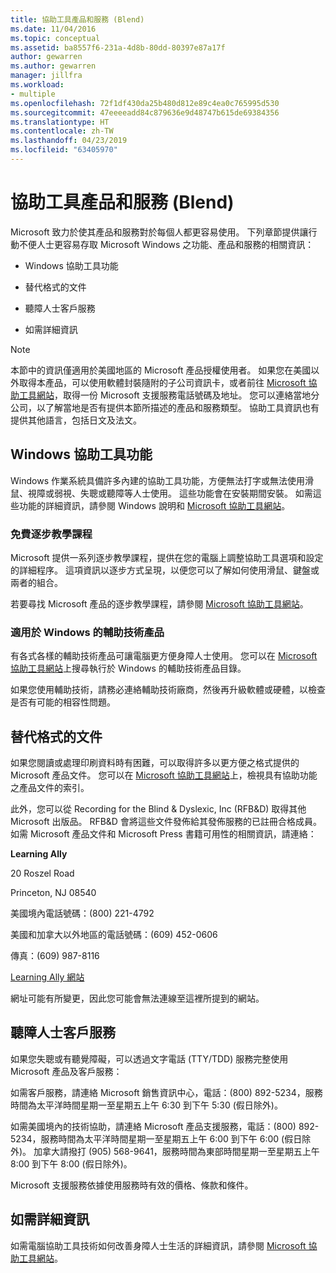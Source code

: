 ```yaml
---
title: 協助工具產品和服務 (Blend)
ms.date: 11/04/2016
ms.topic: conceptual
ms.assetid: ba8557f6-231a-4d8b-80dd-80397e87a17f
author: gewarren
ms.author: gewarren
manager: jillfra
ms.workload:
- multiple
ms.openlocfilehash: 72f1df430da25b480d812e89c4ea0c765995d530
ms.sourcegitcommit: 47eeeeadd84c879636e9d48747b615de69384356
ms.translationtype: HT
ms.contentlocale: zh-TW
ms.lasthandoff: 04/23/2019
ms.locfileid: "63405970"
---
```

# <a name="accessibility-products-and-services-blend"></a>協助工具產品和服務 (Blend)
Microsoft 致力於使其產品和服務對於每個人都更容易使用。 下列章節提供讓行動不便人士更容易存取 Microsoft Windows 之功能、產品和服務的相關資訊：

- Windows 協助工具功能

- 替代格式的文件

- 聽障人士客戶服務

- 如需詳細資訊

> [!NOTE]
> 本節中的資訊僅適用於美國地區的 Microsoft 產品授權使用者。 如果您在美國以外取得本產品，可以使用軟體封裝隨附的子公司資訊卡，或者前往 [Microsoft 協助工具網站](http://go.microsoft.com/fwlink/?LinkID=75069)，取得一份 Microsoft 支援服務電話號碼及地址。 您可以連絡當地分公司，以了解當地是否有提供本節所描述的產品和服務類型。 協助工具資訊也有提供其他語言，包括日文及法文。

## <a name="accessibility-features-of-windows"></a>Windows 協助工具功能
 Windows 作業系統具備許多內建的協助工具功能，方便無法打字或無法使用滑鼠、視障或弱視、失聰或聽障等人士使用。 這些功能會在安裝期間安裝。 如需這些功能的詳細資訊，請參閱 Windows 說明和 [Microsoft 協助工具網站](http://go.microsoft.com/fwlink/?LinkID=75069)。

### <a name="free-step-by-step-tutorials"></a>免費逐步教學課程
 Microsoft 提供一系列逐步教學課程，提供在您的電腦上調整協助工具選項和設定的詳細程序。 這項資訊以逐步方式呈現，以便您可以了解如何使用滑鼠、鍵盤或兩者的組合。

 若要尋找 Microsoft 產品的逐步教學課程，請參閱 [Microsoft 協助工具網站](http://go.microsoft.com/fwlink/?LinkID=75069)。

### <a name="assistive-technology-products-for-windows"></a>適用於 Windows 的輔助技術產品
 有各式各樣的輔助技術產品可讓電腦更方便身障人士使用。 您可以在 [Microsoft 協助工具網站](http://go.microsoft.com/fwlink/?LinkID=75069)上搜尋執行於 Windows 的輔助技術產品目錄。

 如果您使用輔助技術，請務必連絡輔助技術廠商，然後再升級軟體或硬體，以檢查是否有可能的相容性問題。

## <a name="documentation-in-alternative-formats"></a>替代格式的文件
 如果您閱讀或處理印刷資料時有困難，可以取得許多以更方便之格式提供的 Microsoft 產品文件。 您可以在 [Microsoft 協助工具網站](http://go.microsoft.com/fwlink/?LinkID=75069)上，檢視具有協助功能之產品文件的索引。

 此外，您可以從 Recording for the Blind & Dyslexic, Inc (RFB&D) 取得其他 Microsoft 出版品。 RFB&D 會將這些文件發佈給其發佈服務的已註冊合格成員。 如需 Microsoft 產品文件和 Microsoft Press 書籍可用性的相關資訊，請連絡：

 **Learning Ally**

 20 Roszel Road

 Princeton, NJ 08540

 美國境內電話號碼：(800) 221-4792

 美國和加拿大以外地區的電話號碼：(609) 452-0606

 傳真：(609) 987-8116

 [Learning Ally 網站](http://go.microsoft.com/fwlink/?LinkId=111110)

 網址可能有所變更，因此您可能會無法連線至這裡所提到的網站。

## <a name="customer-service-for-people-with-hearing-impairments"></a>聽障人士客戶服務
 如果您失聰或有聽覺障礙，可以透過文字電話 (TTY/TDD) 服務完整使用 Microsoft 產品及客戶服務：

 如需客戶服務，請連絡 Microsoft 銷售資訊中心，電話：(800) 892-5234，服務時間為太平洋時間星期一至星期五上午 6:30 到下午 5:30 (假日除外)。

 如需美國境內的技術協助，請連絡 Microsoft 產品支援服務，電話：(800) 892-5234，服務時間為太平洋時間星期一至星期五上午 6:00 到下午 6:00 (假日除外)。 加拿大請撥打 (905) 568-9641，服務時間為東部時間星期一至星期五上午 8:00 到下午 8:00 (假日除外)。

 Microsoft 支援服務依據使用服務時有效的價格、條款和條件。

## <a name="for-more-information"></a>如需詳細資訊
 如需電腦協助工具技術如何改善身障人士生活的詳細資訊，請參閱 [Microsoft 協助工具網站](http://go.microsoft.com/fwlink/?LinkID=75069)。
